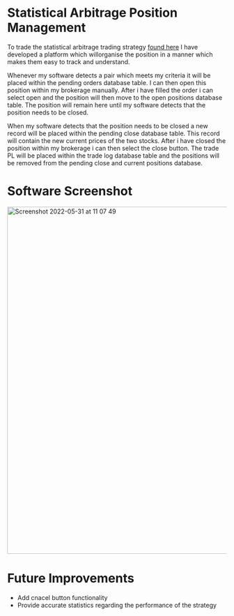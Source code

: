 


# Statistical Arbitrage Position Management

To trade the statistical arbitrage trading strategy [found here](https://github.com/ALF28Dev/statistical_arbitrage) I have developed a platform which willorganise the position in a manner which makes them easy to track and understand.

Whenever my software detects a pair which meets my  criteria it will be placed within the pending orders database table. I can then open this position within my brokerage manually. After i have filled the order i can select open and the position will then move to the open positions database table. The position will remain here until my software detects that the position needs to be closed.

When my software detects that the position needs to be closed a new record will be placed within the pending close database table. This record will contain the new current prices of the two stocks. After i have closed the position within my brokerage i can then select the close button. The trade PL will be placed within the trade log database table and the positions will be removed from the pending close and current positions database.


# Software Screenshot




<img width="796"  alt="Screenshot 2022-05-31 at 11 07 49" src="https://user-images.githubusercontent.com/87500491/171149607-2fb90180-ec8f-485a-8638-9a73ca943a0a.png">


# Future Improvements

* Add cnacel button functionality
* Provide accurate statistics regarding the performance of the strategy


